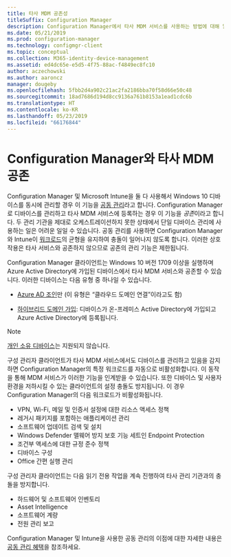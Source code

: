 ```yaml
---
title: 타사 MDM 공존성
titleSuffix: Configuration Manager
description: Configuration Manager에서 타사 MDM 서비스를 사용하는 방법에 대해 알아보기
ms.date: 05/21/2019
ms.prod: configuration-manager
ms.technology: configmgr-client
ms.topic: conceptual
ms.collection: M365-identity-device-management
ms.assetid: ed4dc65e-e5d5-4f75-88ac-f4849ec8fc10
author: aczechowski
ms.author: aaroncz
manager: dougeby
ms.openlocfilehash: 5fbb2d4a902c21ac2fa2186bba70f58d66e50c48
ms.sourcegitcommit: 18ad7686d194d8cc9136a761b8153a1ead1cdc6b
ms.translationtype: HT
ms.contentlocale: ko-KR
ms.lasthandoff: 05/23/2019
ms.locfileid: "66176844"
---
```

# <a name="third-party-mdm-coexistence-with-configuration-manager"></a>Configuration Manager와 타사 MDM 공존

Configuration Manager 및 Microsoft Intune을 둘 다 사용해서 Windows 10 디바이스를 동시에 관리할 경우 이 기능을 [공동 관리](/sccm/comanage/overview)라고 합니다. Configuration Manager로 디바이스를 관리하고 타사 MDM 서비스에 등록하는 경우 이 기능을 *공존*이라고 합니다. 두 관리 기관을 제대로 오케스트레이션하지 못한 상태에서 단일 디바이스 관리에 사용하는 일은 어려운 일일 수 있습니다. 공동 관리를 사용하면 Configuration Manager와 Intune이 [워크로드](/sccm/comanage/workloads)의 균형을 유지하여 충돌이 일어나지 않도록 합니다. 이러한 상호 작용은 타사 서비스와 공존하지 않으므로 공존의 관리 기능은 제한됩니다.

Configuration Manager 클라이언트는 Windows 10 버전 1709 이상을 실행하며 Azure Active Directory에 가입된 디바이스에서 타사 MDM 서비스와 공존할 수 있습니다. 이러한 디바이스는 다음 유형 중 하나일 수 있습니다.

- [Azure AD 조인](https://docs.microsoft.com/azure/active-directory/devices/azureadjoin-plan)만 (이 유형은 “클라우드 도메인 연결”이라고도 함)  

- [하이브리드 도메인 가입](https://docs.microsoft.com/azure/active-directory/devices/hybrid-azuread-join-plan): 디바이스가 온-프레미스 Active Directory에 가입되고 Azure Active Directory에 등록됩니다.  

> [!Note]  
> [개인 소유 디바이스](https://docs.microsoft.com/windows/client-management/mdm/mdm-enrollment-of-windows-devices#connecting-personally-owned-devices-bring-your-own-device)는 지원되지 않습니다.  

구성 관리자 클라이언트가 타사 MDM 서비스에서도 디바이스를 관리하고 있음을 감지하면 Configuration Manager의 특정 워크로드를 자동으로 비활성화합니다. 이 동작을 통해 MDM 서비스가 이러한 기능을 인계받을 수 있습니다. 또한 디바이스 및 사용자 환경을 저하시킬 수 있는 클라이언트의 설정 충돌도 방지됩니다. 이 경우 Configuration Manager의 다음 워크로드가 비활성화됩니다.

- VPN, Wi-Fi, 메일 및 인증서 설정에 대한 리소스 액세스 정책
- 레거시 패키지를 포함하는 애플리케이션 관리
- 소프트웨어 업데이트 검색 및 설치
- Windows Defender 맬웨어 방지 보호 기능 세트인 Endpoint Protection
- 조건부 액세스에 대한 규정 준수 정책
- 디바이스 구성
- Office 간편 실행 관리

구성 관리자 클라이언트는 다음 읽기 전용 작업을 계속 진행하여 타사 관리 기관과의 충돌을 방지합니다.

- 하드웨어 및 소프트웨어 인벤토리
- Asset Intelligence
- 소프트웨어 계량
- 전원 관리 보고

Configuration Manager 및 Intune을 사용한 공동 관리의 이점에 대한 자세한 내용은 [공동 관리 혜택](/sccm/comanage/overview#benefits)을 참조하세요.
